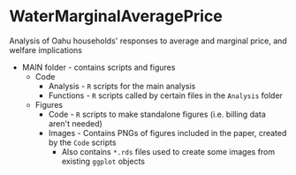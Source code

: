 # WaterMarginalAveragePrice
Analysis of Oahu households' responses to average and marginal price, and welfare implications

* MAIN folder - contains scripts and figures
  * Code
    * Analysis - `R` scripts for the main analysis
    * Functions - `R` scripts called by certain files in the `Analysis` folder
  * Figures
    * Code - `R` scripts to make standalone figures (i.e. billing data aren't needed)
    * Images - Contains PNGs of figures included in the paper, created by the `Code` scripts
      * Also contains `*.rds` files used to create some images from existing `ggplot` objects
